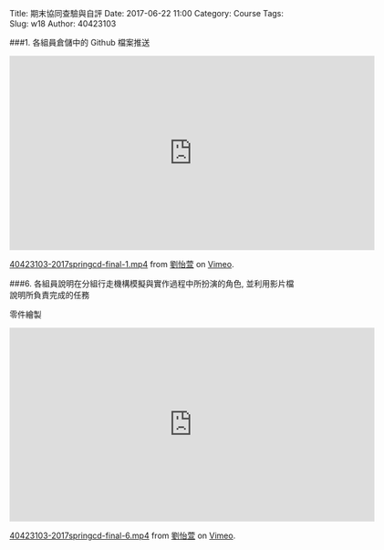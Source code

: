 Title: 期末協同查驗與自評 
Date: 2017-06-22 11:00
Category: Course
Tags: 
Slug: w18
Author: 40423103



<!-- PELICAN_END_SUMMARY -->


###1. 各組員倉儲中的 Github 檔案推送

<iframe src="https://player.vimeo.com/video/222556582" width="640" height="341" frameborder="0" webkitallowfullscreen mozallowfullscreen allowfullscreen></iframe>
<p><a href="https://vimeo.com/222556582">40423103-2017springcd-final-1.mp4</a> from <a href="https://vimeo.com/user45467634">劉怡萱</a> on <a href="https://vimeo.com">Vimeo</a>.</p>


###6. 各組員說明在分組行走機構模擬與實作過程中所扮演的角色, 並利用影片檔說明所負責完成的任務

零件繪製

<iframe src="https://player.vimeo.com/video/222554559" width="640" height="340" frameborder="0" webkitallowfullscreen mozallowfullscreen allowfullscreen></iframe> <p><a href="https://vimeo.com/222554559">40423103-2017springcd-final-6.mp4</a> from <a href="https://vimeo.com/user45467634">劉怡萱</a> on <a href="https://vimeo.com">Vimeo</a>.</p>












